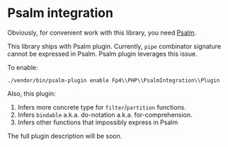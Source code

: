 # Psalm integration

Obviously, for convenient work with this library, you need [Psalm](https://github.com/vimeo/psalm).

This library ships with Psalm plugin.
Currently, `pipe` combinator signature cannot be expressed in Psalm.
Psalm plugin leverages this issue.

To enable:

```shell
./vendor/bin/psalm-plugin enable Fp4\\PHP\\PsalmIntegration\\Plugin
```

Also, this plugin:
1) Infers more concrete type for `filter`/`partition` functions.
2) Infers `bindable` a.k.a. do-notation a.k.a. for-comprehension.
3) Infers other functions that impossibly express in Psalm

The full plugin description will be soon.
